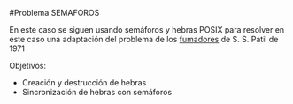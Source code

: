 #Problema SEMAFOROS

En este caso se siguen usando semáforos y hebras POSIX para resolver en este caso una adaptación del problema de los [fumadores](http://en.wikipedia.org/wiki/Cigarette_smokers_problem) de S. S. Patil de 1971

Objetivos:

* Creación y destrucción de hebras
* Sincronización de hebras con semáforos